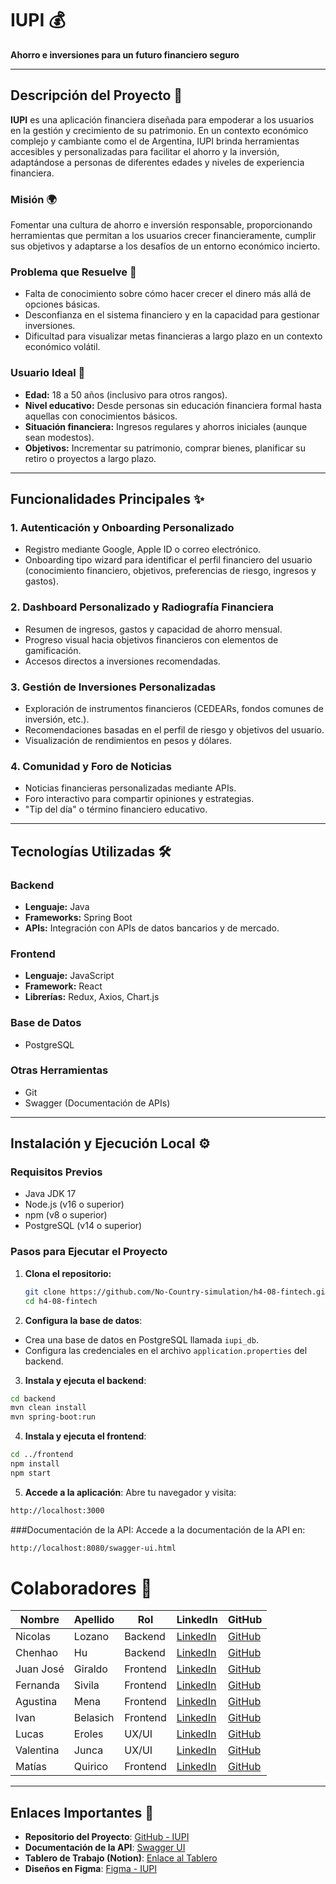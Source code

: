# **IUPI** 💰  
**Ahorro e inversiones para un futuro financiero seguro**  

---

## **Descripción del Proyecto** 🚀  
**IUPI** es una aplicación financiera diseñada para empoderar a los usuarios en la gestión y crecimiento de su patrimonio. En un contexto económico complejo y cambiante como el de Argentina, IUPI brinda herramientas accesibles y personalizadas para facilitar el ahorro y la inversión, adaptándose a personas de diferentes edades y niveles de experiencia financiera.  

### **Misión** 🌍  
Fomentar una cultura de ahorro e inversión responsable, proporcionando herramientas que permitan a los usuarios crecer financieramente, cumplir sus objetivos y adaptarse a los desafíos de un entorno económico incierto.  

### **Problema que Resuelve** 🎯  
- Falta de conocimiento sobre cómo hacer crecer el dinero más allá de opciones básicas.  
- Desconfianza en el sistema financiero y en la capacidad para gestionar inversiones.  
- Dificultad para visualizar metas financieras a largo plazo en un contexto económico volátil.  

### **Usuario Ideal** 👤  
- **Edad:** 18 a 50 años (inclusivo para otros rangos).  
- **Nivel educativo:** Desde personas sin educación financiera formal hasta aquellas con conocimientos básicos.  
- **Situación financiera:** Ingresos regulares y ahorros iniciales (aunque sean modestos).  
- **Objetivos:** Incrementar su patrimonio, comprar bienes, planificar su retiro o proyectos a largo plazo.  

---

## **Funcionalidades Principales** ✨  

### 1. **Autenticación y Onboarding Personalizado**  
- Registro mediante Google, Apple ID o correo electrónico.  
- Onboarding tipo wizard para identificar el perfil financiero del usuario (conocimiento financiero, objetivos, preferencias de riesgo, ingresos y gastos).  

### 2. **Dashboard Personalizado y Radiografía Financiera**  
- Resumen de ingresos, gastos y capacidad de ahorro mensual.  
- Progreso visual hacia objetivos financieros con elementos de gamificación.  
- Accesos directos a inversiones recomendadas.  

### 3. **Gestión de Inversiones Personalizadas**  
- Exploración de instrumentos financieros (CEDEARs, fondos comunes de inversión, etc.).  
- Recomendaciones basadas en el perfil de riesgo y objetivos del usuario.  
- Visualización de rendimientos en pesos y dólares.  

### 4. **Comunidad y Foro de Noticias**  
- Noticias financieras personalizadas mediante APIs.  
- Foro interactivo para compartir opiniones y estrategias.  
- "Tip del día" o término financiero educativo.  

---

## **Tecnologías Utilizadas** 🛠️  

### **Backend**  
- **Lenguaje:** Java  
- **Frameworks:** Spring Boot
- **APIs:** Integración con APIs de datos bancarios y de mercado.  

### **Frontend**  
- **Lenguaje:** JavaScript  
- **Framework:** React  
- **Librerías:** Redux, Axios, Chart.js

### **Base de Datos**  
- PostgreSQL    

### **Otras Herramientas**  
- Git  
- Swagger (Documentación de APIs)

---

## **Instalación y Ejecución Local** ⚙️  

### Requisitos Previos  
- Java JDK 17  
- Node.js (v16 o superior)  
- npm (v8 o superior)  
- PostgreSQL (v14 o superior)   

### Pasos para Ejecutar el Proyecto  

1. **Clona el repositorio:**  
   ```bash
   git clone https://github.com/No-Country-simulation/h4-08-fintech.git
   cd h4-08-fintech
   ```
2. **Configura la base de datos**:  
- Crea una base de datos en PostgreSQL llamada `iupi_db`.  
- Configura las credenciales en el archivo `application.properties` del backend.  

3. **Instala y ejecuta el backend**:  
  ```bash
  cd backend
  mvn clean install
  mvn spring-boot:run
  ```
4. **Instala y ejecuta el frontend**:
  ```bash
  cd ../frontend
  npm install
  npm start
  ```
5. **Accede a la aplicación**:
  Abre tu navegador y visita:
  ```bash
  http://localhost:3000
  ```
###Documentación de la API:
  Accede a la documentación de la API en:
  ```bash
  http://localhost:8080/swagger-ui.html
  ```

# Colaboradores 👥

| Nombre      | Apellido   | Rol         | LinkedIn  | GitHub   |
|-------------|------------|-------------|-----------|----------|
| Nicolas     | Lozano     | Backend     | [LinkedIn](https://www.linkedin.com/in/nicoelozano/) | [GitHub](https://github.com/nicolaselozano) |
| Chenhao     | Hu         | Backend     | [LinkedIn](https://www.linkedin.com/in/chenhao-hu/) | [GitHub](https://github.com/ChenHao55) |
| Juan José   | Giraldo    | Frontend    | [LinkedIn](www.linkedin.com/in/juan-jose-giraldo-patiño-dev-web) | [GitHub](https://github.com/juanjose-gp) |
| Fernanda    | Sivila     | Frontend    | [LinkedIn](https://www.linkedin.com/in/fernanda-sivila/) | [GitHub](https://github.com/fernandasivila) |
| Agustina    | Mena       | Frontend    | [LinkedIn](https://www.linkedin.com/in/agustina-mena-169298204/) | [GitHub](https://github.com/Agusme) |
| Ivan        | Belasich   | Frontend    | [LinkedIn](#) | [GitHub](#) |
| Lucas       | Eroles     | UX/UI       | [LinkedIn](#) | [GitHub](#) |
| Valentina   | Junca      | UX/UI       | [LinkedIn](https://www.linkedin.com/in/valentinajunca/) | [GitHub](https://github.com/valentinajunca) |
| Matías      | Quirico    | Frontend    | [LinkedIn](#) | [GitHub](#) |

---

## Enlaces Importantes 🔗

- **Repositorio del Proyecto**: [GitHub - IUPI](#)
- **Documentación de la API**: [Swagger UI](#)
- **Tablero de Trabajo (Notion)**: [Enlace al Tablero](#)
- **Diseños en Figma**: [Figma - IUPI](#)
